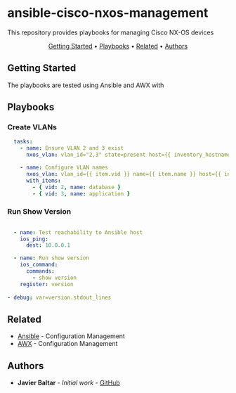 # ansible-cisco-nxos-management
This repository provides playbooks for managing Cisco NX-OS devices

<p align="center">
  <a href="#Getting-Started">Getting Started</a> •
  <a href="#Playbooks">Playbooks</a> •
  <a href="#Related">Related</a> •
  <a href="#Authors">Authors</a>
</p>

## Getting Started

The playbooks are tested using Ansible and AWX with 

## Playbooks

### Create VLANs
```yaml
  tasks:
    - name: Ensure VLAN 2 and 3 exist
      nxos_vlan: vlan_id="2,3" state=present host={{ inventory_hostname }}

    - name: Configure VLAN names
      nxos_vlan: vlan_id={{ item.vid }} name={{ item.name }} host={{ inventory_hostname }} state=present
      with_items:
        - { vid: 2, name: database }
        - { vid: 3, name: application }
```

### Run Show Version
```yaml

  - name: Test reachability to Ansible host
    ios_ping:
      dest: 10.0.0.1

  - name: Run show version
    ios_command:
      commands:
        - show version
    register: version
   
- debug: var=version.stdout_lines
```

## Related

* [Ansible](https://www.ansible.com) - Configuration Management
* [AWX](https://github.com/ansible/awx) - Configuration Management
 

## Authors

* **Javier Baltar** - *Initial work* - [GitHub](https://github.com/JavierBaltar)
